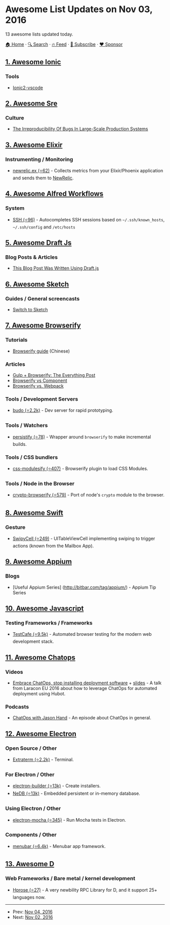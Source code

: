 # Awesome List Updates on Nov 03, 2016

13 awesome lists updated today.

[🏠 Home](/README.md) · [🔍 Search](https://www.trackawesomelist.com/search/) · [🔥 Feed](https://www.trackawesomelist.com/rss.xml) · [📮 Subscribe](https://trackawesomelist.us17.list-manage.com/subscribe?u=d2f0117aa829c83a63ec63c2f&id=36a103854c) · [❤️  Sponsor](https://github.com/sponsors/theowenyoung)



## [1. Awesome Ionic](/content/candelibas/awesome-ionic/README.md)

### Tools

*   [Ionic2-vscode](https://marketplace.visualstudio.com/items?itemName=jgw9617.ionic2-vscode)

## [2. Awesome Sre](/content/dastergon/awesome-sre/README.md)

### Culture

*   [The Irreproducibility Of Bugs In Large-Scale Production Systems](http://www.susanjfowler.com/blog/2016/11/2/the-irreproducibility-of-bugs-in-large-scale-production-systems)

## [3. Awesome Elixir](/content/h4cc/awesome-elixir/README.md)

### Instrumenting / Monitoring

*   [newrelic.ex (⭐62)](https://github.com/romul/newrelic.ex) - Collects metrics from your Elixir/Phoenix application and sends them to [NewRelic](https://newrelic.com/).

## [4. Awesome Alfred Workflows](/content/alfred-workflows/awesome-alfred-workflows/README.md)

### System

*   [SSH (⭐96)](https://github.com/isometry/alfred-ssh/) - Autocompletes SSH sessions based on `~/.ssh/known_hosts`, `~/.ssh/config` and `/etc/hosts`

## [5. Awesome Draft Js](/content/nikgraf/awesome-draft-js/README.md)

### Blog Posts & Articles

*   [This Blog Post Was Written Using Draft.js](https://dev.to/ben/this-blog-post-was-written-using-draftjs)

## [6. Awesome Sketch](/content/diessica/awesome-sketch/README.md)

### Guides / General screencasts

*   [Switch to Sketch](https://www.switchtosketchapp.com/)

## [7. Awesome Browserify](/content/browserify/awesome-browserify/README.md)

### Tutorials

*   [Browserify guide](http://zhaoda.net/2015/10/16/browserify-guide/) (Chinese)

### Articles

*   [Gulp + Browserify: The Everything Post](https://www.viget.com/articles/gulp-browserify-starter-faq)
*   [Browserify vs Component](http://www.forbeslindesay.co.uk/post/44144487088/browserify-vs-component)
*   [Browserify vs. Webpack](https://mattdesl.svbtle.com/browserify-vs-webpack)

### Tools / Development Servers

*   [budo (⭐2.2k)](https://github.com/mattdesl/budo) - Dev server for rapid prototyping.

### Tools / Watchers

*   [persistify (⭐78)](https://github.com/royriojas/persistify) - Wrapper around `browserify` to make incremental builds.

### Tools / CSS bundlers

*   [css-modulesify (⭐407)](https://github.com/css-modules/css-modulesify) - Browserify plugin to load CSS Modules.

### Tools / Node in the Browser

*   [crypto-browserify (⭐579)](https://github.com/crypto-browserify/crypto-browserify) - Port of node's `crypto` module to the browser.

## [8. Awesome Swift](/content/matteocrippa/awesome-swift/README.md)

### Gesture

*   [SwipyCell (⭐249)](https://github.com/moritzsternemann/SwipyCell) - UITableViewCell implementing swiping to trigger actions (known from the Mailbox App).

## [9. Awesome Appium](/content/SrinivasanTarget/awesome-appium/README.md)

### Blogs

*   \[Useful Appium Series] (<http://bitbar.com/tag/appium/>) - Appium Tip Series

## [10. Awesome Javascript](/content/sorrycc/awesome-javascript/README.md)

### Testing Frameworks / Frameworks

*   [TestCafe (⭐9.5k)](https://github.com/DevExpress/testcafe) - Automated browser testing for the modern web development stack.

## [11. Awesome Chatops](/content/exAspArk/awesome-chatops/README.md)

### Videos

*   [Embrace ChatOps, stop installing deployment software](https://www.youtube.com/watch?v=SZ3UfwBACIo) + [slides](http://www.slideshare.net/geshan/embrace-chatops-stop-installing-deployment-software-larcon-eu-2016) - A talk from Laracon EU 2016 about how to leverage ChatOps for automated deployment using Hubot.

### Podcasts

*   [ChatOps with Jason Hand](http://softwareengineeringdaily.com/2016/11/02/chatops-with-jason-hand/) - An episode about ChatOps in general.

## [12. Awesome Electron](/content/sindresorhus/awesome-electron/README.md)

### Open Source / Other

*   [Extraterm (⭐2.2k)](https://github.com/sedwards2009/extraterm) - Terminal.

### For Electron / Other

*   [electron-builder (⭐13k)](https://github.com/electron-userland/electron-builder) - Create installers.
*   [NeDB (⭐13k)](https://github.com/louischatriot/nedb) - Embedded persistent or in-memory database.

### Using Electron / Other

*   [electron-mocha (⭐345)](https://github.com/jprichardson/electron-mocha) - Run Mocha tests in Electron.

### Components / Other

*   [menubar (⭐6.4k)](https://github.com/maxogden/menubar) - Menubar app framework.

## [13. Awesome D](/content/dlang-community/awesome-d/README.md)

### Web Frameworks / Bare metal / kernel development

*   [Hprose (⭐27)](https://github.com/hprose/hprose-d) - A very newbility RPC Library for D, and it support 25+ languages now.

---

- Prev: [Nov 04, 2016](/content/2016/11/04/README.md)
- Next: [Nov 02, 2016](/content/2016/11/02/README.md)